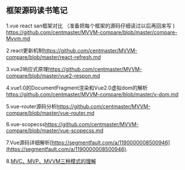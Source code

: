 ## 框架源码读书笔记



1.vue react san框架对比 （准备把每个框架的源码仔细读过以后再回来写 ) <https://github.com/centmaster/MVVM-compare/blob/master/compare-Mvvm.md>

2.react更新机制<https://github.com/centmaster/MVVM-compare/blob/master/react-refresh.md>

3.vue2响应式原理<https://github.com/centmaster/MVVM-compare/blob/master/vue2-respon.md>

4.vue1.0的DocumentFragment渲染和Vue2.0虚拟dom的解析<https://github.com/centmaster/MVVM-compare/blob/master/v-dom.md>

5.vue-router源码分析<https://github.com/centmaster/MVVM-compare/blob/master/vue-router.md>

6.vue-scopecss<https://github.com/centmaster/MVVM-compare/blob/master/vue-scopecss.md>

7.Vue源码详细解析[https://segmentfault.com/a/1190000008500946](https://segmentfault.com/a/1190000008500946). 

8.[MVC、MVP、MVVM三种模式的理解](https://github.com/centmaster/MVVM-compare/blob/master/mv*.md)








